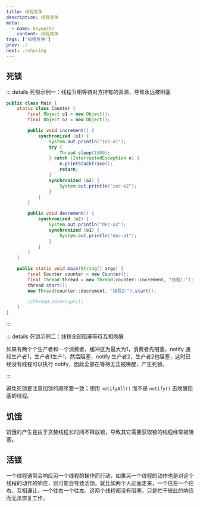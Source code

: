 ```yaml
---
title: 线程竞争
description: 线程竞争
meta:
  - name: keywords
    content: 线程竞争
tags: ['线程竞争']
prev: ./
next: ./sharing
---
```


## 死锁

::: details 死锁示例一：线程互相等待对方持有的资源，导致永远被阻塞

```java
public class Main {
    static class Counter {
        final Object o1 = new Object();
        final Object o2 = new Object();

        public void increment() {
            synchronized (o1) {
                System.out.println("inc-o1");
                try {
                    Thread.sleep(1000);
                } catch (InterruptedException e) {
                    e.printStackTrace();
                    return;
                }
                synchronized (o2) {
                    System.out.println("inc-o2");
                }
            }
        }

        public void decrement() {
            synchronized (o2) {
                System.out.println("dec-o2");
                synchronized (o1) {
                    System.out.println("dec-o1");
                }
            }
        }
    }

    public static void main(String[] args) {
        final Counter counter = new Counter();
        final Thread thread = new Thread(counter::increment, "线程1:");
        thread.start();
        new Thread(counter::decrement, "线程2:").start();

        //thread.interrupt();
    }
}
```

:::

::: details 死锁示例二：线程全部阻塞等待互相唤醒

如果有两个个生产者和一个消费者，缓冲区为最大为1，消费者先阻塞，notify 通知生产者1，生产者1生产1，然后阻塞，notify 生产者2，生产者2也阻塞，这时已经没有线程可以执行 notify，因此全部在等待无法被唤醒，产生死锁。

:::

避免死锁要注意加锁的顺序要一致；使用 `notifyAll()` 而不是 `notify()` 去唤醒阻塞的线程。

## 饥饿

饥饿的产生是由于贪婪线程长时间不释放锁，导致其它需要获取锁的线程经常被阻塞。

## 活锁

一个线程通常会响应另一个线程的操作而行动，如果另一个线程的动作也是对这个线程的动作的响应，则可能会导致活锁。就比如两个人迎面走来，一个往左一个往右，互相谦让，一个往右一个往左。这两个线程都没有阻塞，只是忙于彼此的响应而无法恢复工作。